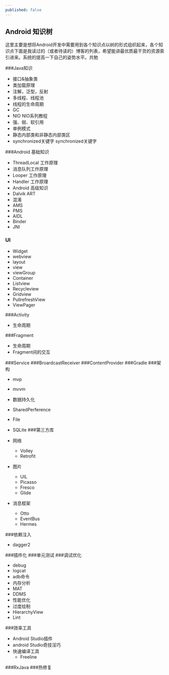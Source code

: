 ```yaml
---
published: false
---
```

## Android 知识树

这里主要是想将Android开发中需要用到各个知识点以树的形式组织起来，各个知识点下面是我读过的（或者待读的）博客的列表，希望能讲最优质最干货的资源索引进来。系统的提高一下自己的姿势水平。共勉

###Java知识 
- 接口&抽象类
- 类加载原理 
- 注解，泛型，反射
- 多线程、线程池
- 线程的生命周期
- GC
- NIO
NIO系列教程
- 强、弱、软引用
- 单例模式
- 静态内部类和非静态内部类区
- synchronized关键字
synchronized关键字
 
###Android 基础知识
- ThreadLocal 工作原理
- 消息队列工作原理
- Looper 工作原理
- Handler 工作原理
- Android 高级知识
- Dalvik ART
- 混淆
- AMS
- PMS
- AIDL
- Binder
- JNI

### UI
- Widget
- webview
- layout
- view
- viewGroup
- Container
- Listview
- Recycleview
- Gridview
- PullrefreshView
- ViewPager

###Activity
- 生命周期

###Fragment
- 生命周期
- Fragment间的交互

###Service 
###BroardcastReceiver
###ContentProvider
###Gradle
###架构
- mvp
- mvvm
- 数据持久化
- SharedPerference
- File
- SQLite
###第三方库
- 网络
	- Volley
	- Retrofit
- 图片
	- UIL
	- Picasso
	- Fresco
	- Glide
	
- 消息框架
	- Otto
	- EventBus
	- Hermes

###依赖注入
- dagger2

###插件化 
###单元测试
###调试优化
- debug
- logcat
- adb命令
- 内存分析
- MAT
- DDMS
- 性能优化
- 过度绘制
- HierarchyView
- Lint

###效率工具
- Android Studio插件
- android Studio奇技淫巧
- 快速编译工具
	- Freeline

###RxJava
###热修复
